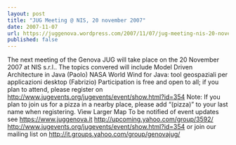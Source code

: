 ```yaml
---
layout: post
title: "JUG Meeting @ NIS, 20 november 2007"
date: 2007-11-07
url: https://juggenova.wordpress.com/2007/11/07/jug-meeting-nis-20-november-2007/
published: false 
---
```


The next meeting of the Genova JUG will take place on the 20 November 2007 at NIS s.r.l.. The topics convered will include Model Driven Architecture in Java (Paolo) NASA World Wind for Java: tool geospaziali per applicazioni desktop (Fabrizio) Participation is free and open to all; if you plan to attend, please register on http://www.jugevents.org/jugevents/event/show.html?id=354 Note: If you plan to join us for a pizza in a nearby place, please add “(pizza)” to your last name when registering. View Larger Map To be notified of event updates see https://www.juggenova.it http://upcoming.yahoo.com/group/3592/ http://www.jugevents.org/jugevents/event/show.html?id=354 or join our mailing list on http://it.groups.yahoo.com/group/genovajug/